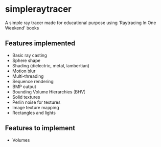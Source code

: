 # simpleraytracer
A simple ray tracer made for educational purpose using 'Raytracing In One Weekend' books
## Features implemented
- Basic ray casting 
- Sphere shape
- Shading (dielectric, metal, lambertian)
- Motion blur
- Multi-threading
- Sequence rendering
- BMP output
- Bounding Volume Hierarchies (BHV)
- Solid textures
- Perlin noise for textures
- Image texture mapping
- Rectangles and lights

## Features to implement
- Volumes
